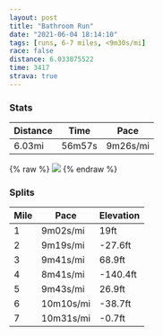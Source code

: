 ```yaml
---
layout: post
title: "Bathroom Run"
date: "2021-06-04 18:14:10"
tags: [runs, 6-7 miles, <9m30s/mi]
race: false
distance: 6.033875522
time: 3417
strava: true
---
```


### Stats

| Distance | Time | Pace |
|----------|------|------|
|6.03mi|56m57s|9m26s/mi|

{% raw %}
<img src='https://maps.googleapis.com/maps/api/staticmap?maptype=roadmap&path=enc:wbwwF|isbMRc@HiBV{@c@e@Dc@m@o@GUm@m@?UFKLRGMN?Uu@c@cAZ}@Fe@Ac@HS\Hb@c@E[D[]_B?a@BKx@a@Vw@?Oc@q@Om@H{@Iu@HCF{@POPq@RWNM`DkAKP@B?MKMAFm@IOYFLBM]QB@COPa@EOy@o@kAs@Qs@?QLQKId@d@DE@Y{@eAK[Ts@HKhAi@Jq@FaBZm@YmBI{@EGBWCKo@q@]MDQK}AQkAFSDo@EQ}@u@U_@TI^BDMJ}@t@sAEo@Li@Ho@MU?MLYQSc@GPCHNOSG}@[o@?o@FYIk@XEH{@X]G[D[G_AUo@[c@k@[FBBWNL`@LMy@W[]W@`@ECS}@q@k@kA}AOq@?s@F_@?S_@cAi@s@EQDGHDANa@q@y@w@_AKsBy@OSw@i@o@kAKc@cA{@c@KiAaAy@i@a@K]a@?KD??FYYc@k@y@k@mAm@_As@WM]Ce@_@K]Rq@RmBEeCBKO]QEg@a@O]G{@]o@[kCZo@h@u@Jg@NEHOE]P]@QImBj@}@TwAPW|@SVe@t@s@|@GRS`@mAF_@DC?Q?F`@cAFYNGDMZ?PS@_@EWy@OGpAe@~A@LNIRYDg@z@oBPm@Ew@FWf@cAXa@@_AHe@To@V_Bh@}@`AwAfAcCj@aAXcAp@eB`AkDx@wB`AuD~@{Cx@oBxC}I`BmEf@aBx@sB^aBh@}Aj@uBx@cBP}@fAqDfBmEpAuDVyAh@}An@uAdAkCFUZgCd@gA\eAJiBX[j@sAHC?KHF?FR?~A|A~@xA|@`Ad@`@h@Lr@z@FCVVh@fAJ~@IrD\ZXFn@d@TId@J`@KFH?Lp@GRRXd@xApEJlABt@Rb@b@l@tAjCLdBx@~Av@nC\dANZNFLr@Xz@V^ZRf@nBr@fBr@v@Hd@p@rBRJj@n@b@k@jAJrBz@pHnBjLfC|A?pKiAfAATUvASfAw@PEbECFA@UZYn@I\Lh@Ed@DxAWvAHbAMpDwAR_@r@o@\s@LITa@`B[j@a@^Mj@ApBe@TUfAg@j@c@^Ij@a@hAMNETOh@y@x@a@bAc@PAPOjAQ&key=AIzaSyC1MId7bFpkLXNAaYhBSTb8jLyiSqzbDtM&size=800x800&markers=color:yellow|label:S|40.7558,-73.99599&markers=color:green|label:F|40.72464999999995,-73.94832999999993'>
{% endraw %}

### Splits

| Mile | Pace | Elevation |
|------|------|-----------|
|1|9m02s/mi|19ft|
|2|9m19s/mi|-27.6ft|
|3|9m41s/mi|68.9ft|
|4|8m41s/mi|-140.4ft|
|5|9m43s/mi|26.9ft|
|6|10m10s/mi|-38.7ft|
|7|10m31s/mi|-0.7ft|
